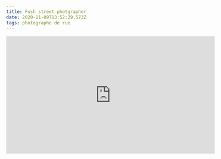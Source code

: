 ```yaml
---
title: Fush street photgrapher
date: 2020-11-09T13:52:29.573Z
tags: photographe de rue
---
```




<iframe width="560" height="315" src="https://www.youtube.com/embed/gFQhuULUDQc" frameborder="0" allow="accelerometer; autoplay; clipboard-write; encrypted-media; gyroscope; picture-in-picture" allowfullscreen></iframe>